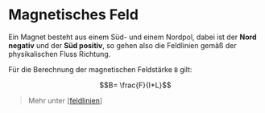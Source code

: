 # Magnetisches Feld
Ein Magnet besteht aus einem Süd- und einem Nordpol, dabei ist der **Nord negativ** und
der **Süd positiv**, so gehen also die Feldlinien gemäß der physikalischen Fluss Richtung.

Für die Berechnung der magnetischen Feldstärke `B` gilt:

$$B= \frac{F}{I*L}$$

> Mehr unter [[feldlinien]]


[//begin]: # "Autogenerated link references for markdown compatibility"
[feldlinien]: feldlinien.md "Feldlinien"
[//end]: # "Autogenerated link references"